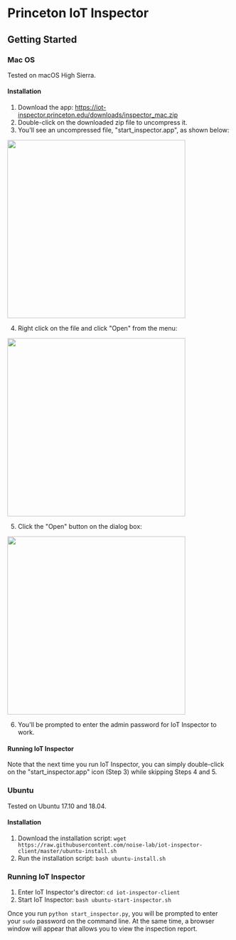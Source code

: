 # Princeton IoT Inspector

## Getting Started

### Mac OS

Tested on macOS High Sierra.

#### Installation

1. Download the app: https://iot-inspector.princeton.edu/downloads/inspector_mac.zip
2. Double-click on the downloaded zip file to uncompress it.
3. You'll see an uncompressed file, "start_inspector.app", as shown below:

<img src="https://iot-inspector.princeton.edu/static/instructions/mac/1.png" width="400" />

4. Right click on the file and click "Open" from the menu:

<img src="https://iot-inspector.princeton.edu/static/instructions/mac/2.png" width="400" />

5. Click the "Open" button on the dialog box:

<img src="https://iot-inspector.princeton.edu/static/instructions/mac/3.png" width="400" />

6. You'll be prompted to enter the admin password for IoT Inspector to work.

#### Running IoT Inspector

Note that the next time you run IoT Inspector, you can simply double-click on the "start_inspector.app" icon (Step 3) while skipping Steps 4 and 5.


### Ubuntu

Tested on Ubuntu 17.10 and 18.04.

#### Installation

1. Download the installation script: `wget https://raw.githubusercontent.com/noise-lab/iot-inspector-client/master/ubuntu-install.sh`
2. Run the installation script: `bash ubuntu-install.sh`

### Running IoT Inspector

1. Enter IoT Inspector's director: `cd iot-inspector-client`
2. Start IoT Inspector: `bash ubuntu-start-inspector.sh`

Once you run `python start_inspector.py`, you will be prompted to enter your `sudo` password on the command line. At the same time, a browser window will appear that allows you to view the inspection report.
